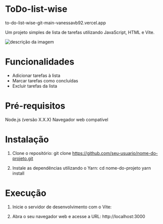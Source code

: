 # ToDo-list-wise

to-do-list-wise-git-main-vanessavb92.vercel.app

Um projeto simples de lista de tarefas
 utilizando JavaScript, HTML e Vite.

 ![descrição da imagem](./prototipo.png)

 # Funcionalidades

* Adicionar tarefas à lista
* Marcar tarefas como concluídas
* Excluir tarefas da lista

# Pré-requisitos
Node.js (versão X.X.X)
Navegador web compatível

# Instalação 

1. Clone o repositório:
git clone https://github.com/seu-usuario/nome-do-projeto.git

2. Instale as dependências utilizando o Yarn:
cd nome-do-projeto
yarn install

# Execução
1. Inicie o servidor de desenvolvimento com o Vite:

2. Abra o seu navegador web e acesse a URL:
http://localhost:3000
